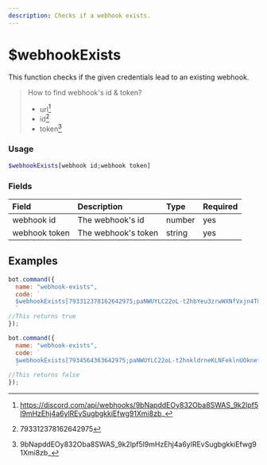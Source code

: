 ```yaml
---
description: Checks if a webhook exists.
---
```


# $webhookExists

This function checks if the given credentials lead to an existing webhook.

> How to find webhook's id & token?
> * url[^1]
> * id[^2]
> * token[^3]

### Usage

```php
$webhookExists[webhook id;webhook token]
```

### Fields

| Field | Description | Type | Required |
| :--- | :--- | :--- | :--- |
| webhook id | The webhook's id | number | yes |
| webhook token | The webhook's token | string | yes |

## Examples

```javascript
bot.command({
  name: "webhook-exists",
  code: `
  $webhookExists[793312378162642975;paNWUYLC22oL-t2hbYeu3zrwWXNfVxjn4TmDDVTISNVRbytCbptYM4DETJDTPzG-1JcA] 
  ` 
//This returns true
});

bot.command({
  name: "webhook-exists",
  code: `
  $webhookExists[7934564363642975;paNWUYLC22oL-t2hnkldrneKLNFeklnUOknefwmOI34Ahgf] 
  ` 
//This returns false
});
```

[^1]: https://discord.com/api/webhooks/9bNapddEOy832Oba8SWAS_9k2lpf5l9mHzEhj4a6ylREvSugbgkkiEfwg91Xmi8zb_
[^2]: 793312378162642975
[^3]: 9bNapddEOy832Oba8SWAS_9k2lpf5l9mHzEhj4a6ylREvSugbgkkiEfwg91Xmi8zb_
